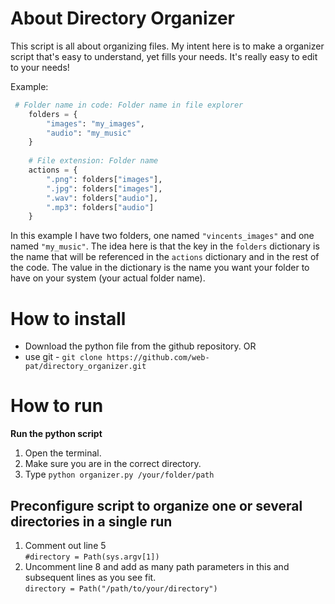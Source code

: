 # About Directory Organizer

This script is all about organizing files. My intent here is to make a organizer script that's easy to understand, yet fills your needs. It's really easy to edit to your needs!

Example:
```py
 # Folder name in code: Folder name in file explorer
    folders = {
	    "images": "my_images",
	    "audio": "my_music"
    }
    
    # File extension: Folder name
    actions = {
	    ".png": folders["images"],
	    ".jpg": folders["images"],
	    ".wav": folders["audio"],
	    ".mp3": folders["audio"]
    }
```
In this example I have two folders, one named `"vincents_images"` and one named `"my_music"`. The idea here is that the key in the `folders` dictionary is the name that will be referenced in the `actions` dictionary and in the rest of the code. The value in the dictionary is the name you want your folder to have on your system (your actual folder name).


# How to install

 - Download the python file from the github repository. OR
 - use git - `git clone https://github.com/web-pat/directory_organizer.git`

# How to run

**Run the python script**

 1. Open the terminal.
 2. Make sure you are in the correct directory.
 3. Type `python organizer.py /your/folder/path`
 
 ## Preconfigure script to organize one or several directories in a single run
  1. Comment out line 5  
  `#directory = Path(sys.argv[1])`
  2. Uncomment line 8 and add as many path parameters in this and subsequent lines as you see fit.  
  `directory = Path("/path/to/your/directory")`
 
